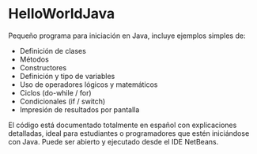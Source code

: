 # HelloWorldJava

Pequeño programa para iniciación en Java, incluye ejemplos simples de:
- Definición de clases
- Métodos
- Constructores
- Definición y tipo de variables
- Uso de operadores lógicos y matemáticos
- Ciclos (do-while / for)
- Condicionales (if / switch)
- Impresión de resultados por pantalla

El código está documentado totalmente en español con explicaciones detalladas, ideal para estudiantes o programadores que estén iniciándose con Java. Puede ser abierto y ejecutado desde el IDE NetBeans.
